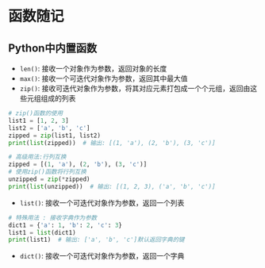 # 函数随记

## Python中内置函数
- `len()`: 接收一个对象作为参数，返回对象的长度
- `max()`: 接收一个可迭代对象作为参数，返回其中最大值
- `zip()`: 接收可迭代对象作为参数，将其对应元素打包成一个个元组，返回由这些元组组成的列表
```python
# zip()函数的使用
list1 = [1, 2, 3]
list2 = ['a', 'b', 'c']
zipped = zip(list1, list2)
print(list(zipped))  # 输出: [(1, 'a'), (2, 'b'), (3, 'c')]

# 高级用法:行列互换
zipped = [(1, 'a'), (2, 'b'), (3, 'c')]
# 使用zip()函数将行列互换
unzipped = zip(*zipped)
print(list(unzipped))  # 输出: [(1, 2, 3), ('a', 'b', 'c')]
```
- `list()`: 接收一个可迭代对象作为参数，返回一个列表
```python
# 特殊用法 : 接收字典作为参数
dict1 = {'a': 1, 'b': 2, 'c': 3}
list1 = list(dict1)
print(list1)  # 输出: ['a', 'b', 'c']默认返回字典的键
```
- `dict()`: 接收一个可迭代对象作为参数，返回一个字典
